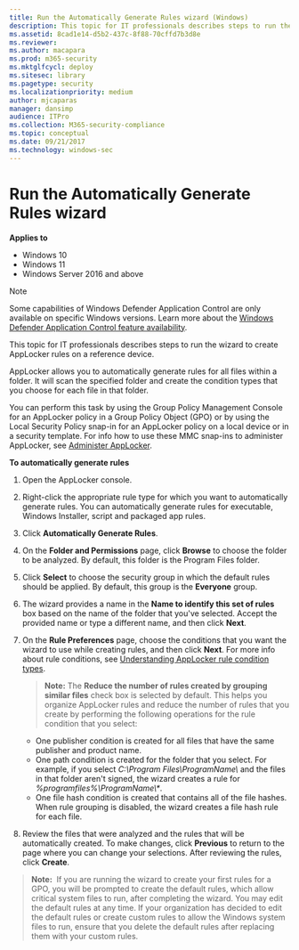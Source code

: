 ```yaml
---
title: Run the Automatically Generate Rules wizard (Windows)
description: This topic for IT professionals describes steps to run the wizard to create AppLocker rules on a reference device.
ms.assetid: 8cad1e14-d5b2-437c-8f88-70cffd7b3d8e
ms.reviewer: 
ms.author: macapara
ms.prod: m365-security
ms.mktglfcycl: deploy
ms.sitesec: library
ms.pagetype: security
ms.localizationpriority: medium
author: mjcaparas
manager: dansimp
audience: ITPro
ms.collection: M365-security-compliance
ms.topic: conceptual
ms.date: 09/21/2017
ms.technology: windows-sec
---
```


# Run the Automatically Generate Rules wizard

**Applies to**

- Windows 10
- Windows 11
- Windows Server 2016 and above

>[!NOTE]
>Some capabilities of Windows Defender Application Control are only available on specific Windows versions. Learn more about the [Windows Defender Application Control feature availability](/windows/security/threat-protection/windows-defender-application-control/feature-availability).

This topic for IT professionals describes steps to run the wizard to create AppLocker rules on a reference device.

AppLocker allows you to automatically generate rules for all files within a folder. It will scan the specified folder and create the condition types that you choose for each file in that folder.

You can perform this task by using the Group Policy Management Console for an AppLocker policy in a Group Policy Object (GPO) or by using the Local Security Policy snap-in for an AppLocker policy on a local device or in a security template. For info how to use these MMC snap-ins to administer AppLocker, see [Administer AppLocker](administer-applocker.md#bkmk-using-snapins).

**To automatically generate rules**

1. Open the AppLocker console.
2. Right-click the appropriate rule type for which you want to automatically generate rules. You can automatically generate rules for executable, Windows Installer, script and packaged app rules.
3. Click **Automatically Generate Rules**.
4. On the **Folder and Permissions** page, click **Browse** to choose the folder to be analyzed. By default, this folder is the Program Files folder.
5. Click **Select** to choose the security group in which the default rules should be applied. By default, this group is the **Everyone** group.
6. The wizard provides a name in the **Name to identify this set of rules** box based on the name of the folder that you've selected. Accept the provided name or type a different name, and then click **Next**.
7. On the **Rule Preferences** page, choose the conditions that you want the wizard to use while creating rules, and then click **Next**. For more info about rule conditions, see [Understanding AppLocker rule condition types](understanding-applocker-rule-condition-types.md).

   >**Note:**  The **Reduce the number of rules created by grouping similar files** check box is selected by default. This helps you organize AppLocker rules and reduce the number of rules that you create by performing the following operations for the rule condition that you select:
    
   - One publisher condition is created for all files that have the same publisher and product name.
   - One path condition is created for the folder that you select. For example, if you select *C:\\Program Files\\ProgramName\\* and the files in that folder aren't signed, the wizard creates a rule for *%programfiles%\\ProgramName\\\**.
   - One file hash condition is created that contains all of the file hashes. When rule grouping is disabled, the wizard creates a file hash rule for each file.
     
8. Review the files that were analyzed and the rules that will be automatically created. To make changes, click **Previous** to return to the page where you can change your selections. After reviewing the rules, click **Create**.

>**Note:**  If you are running the wizard to create your first rules for a GPO, you will be prompted to create the default rules, which allow critical system files to run, after completing the wizard. You may edit the default rules at any time. If your organization has decided to edit the default rules or create custom rules to allow the Windows system files to run, ensure that you delete the default rules after replacing them with your custom rules.
